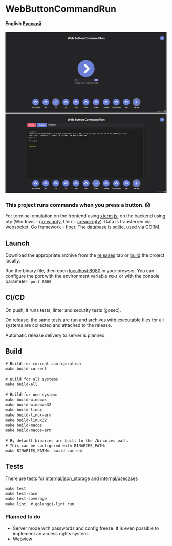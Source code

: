 # WebButtonCommandRun

#### English [Русский](README-RU.md)

<img src="images/Main page.png" width=600 alt="Main page"/>
<img src="images/Terminal.png" width=600 alt="Terminal page"/>

### This project runs commands when you press a button. 😱
For terminal emulation on the frontend using [xterm.js](https://github.com/xtermjs/xterm.js), on the backend using pty
(Windows - [go-winpty](https://github.com/iamacarpet/go-winpty), Unix - [creack/pty](https://github.com/creack/pty)). Data is transferred via websocket. Go framework - [fiber](https://github.com/gofiber/fiber). The database is sqlite, used via GORM.

## Launch

Download the appropriate archive from the [releases](https://github.com/KalashnikovProjects/WebButtonCommandRun/releases) tab or [build](#build) the project locally.

Run the binary file, then open [localhost:8080](localhost:8080) in your browser.
You can configure the port with the environment variable `PORT` or with the console parameter `-port 8080`.

## CI/CD
On push, it runs tests, linter and security tests (gosec).

On release, the same tests are run and archives with executable files for all systems are collected and attached to the release.

Automatic release delivery to server is planned.
## <div id="build">Build</div>

```shell
# Build for current configuration
make build-current

# Build for all systems
make build-all

# Build for one system:
make build-windows 
make build-windows32 
make build-linux 
make build-linux-arm 
make build-linux32 
make build-macos 
make build-macos-arm

# By default binaries are built to the /binaries path.
# This can be configured with BINARIES_PATH: 
make BINARIES_PATH=. build-current
```

## Tests

There are tests for [internal/json_storage](internal/json_storage/json_storage_test.go) and [internal/usecases](internal/core)
```shell
make test
make test-race
make test-coverage
make lint  # golangci-lint run
```

### Planned to do
* Server mode with passwords and config freeze. It is even possible to implement an access rights system.
* Webview